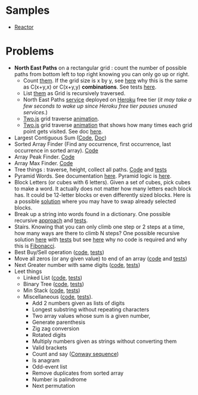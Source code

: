 # Samples
- [Reactor](docs/REACTOR.md)

# Problems
- **North East Paths** on a rectangular grid : count the number of possible paths from bottom left to top right knowing you can only go up or right.
  - Count [them](problems/src/main/java/com/vnet/problems/NorthEastPaths.java). If the grid size is x by y, see [here](docs/north-east-paths.md)
why this is the same as C(x+y,x) or C(x+y,y) **combinations**. See tests [here](problems/src/test/java/com/vnet/problems/NorthEastPathsTest.java).
  - List [them](problems/src/main/java/com/vnet/problems/NEPaths.java) as Grid is recursively traversed.
  - North East Paths [service](http://app137.herokuapp.com/things/paths/?w=3&h=2) deployed on [Heroku](https://www.heroku.com) free tier
(_it may take a few seconds to wake up since Heroku free tier pauses unused services_.)
  - [Two.js](https://two.js.org/) grid traverse [animation](https://app137.herokuapp.com/north-east-paths.html).
  - [Two.js](https://two.js.org/) grid traverse [animation](https://app137.herokuapp.com/north-east-paths-counters.html)
   that shows how many times each grid point gets visited. See doc [here](docs/north-east-paths.md#how-many-paths-visit-a-given-point-in-the-grid).
- Largest Contiguous Sum ([Code](problems/src/main/java/com/vnet/problems/LargestContiguousSum.java), [Doc](docs/largest-contiguous-sum.md))
- Sorted Array Finder (Find any occurrence, first occurrence, last occurrence in sorted array). [Code](problems/src/main/java/com/vnet/problems/SAFinder.java)
- Array Peak Finder. [Code](problems/src/main/java/com/vnet/problems/PeakFinder.java)
- Array Max Finder. [Code](problems/src/main/java/com/vnet/problems/MaxFinder.java)
- Tree things : traverse, height, collect all paths. [Code](problems/src/main/java/com/vnet/problems/Node.java) and [tests](problems/src/test/java/com/vnet/problems/NodeTest.java)
- Pyramid Words. See documentation [here](docs/PYRAMID.md). Pyramid logic is [here](apps/words/src/main/java/com/vnet/apps/words/pyramid/PyramidFinder.java).
- Block Letters (or cubes with 6 letters). Given a set of cubes, pick cubes to make a word. It actually does not matter
how many letters each block has. It could be 12-letter blocks or even differently sized blocks.
Here is a possible [solution](problems/src/main/java/com/vnet/problems/BlockLetters.java) where you may have to swap already selected blocks.
- Break up a string into words found in a dictionary. One possible recursive [approach](problems/src/main/java/com/vnet/problems/WordBreaker.java) and [tests](problems/src/test/java/com/vnet/problems/WordBreakerTest.java).
- Stairs. Knowing that you can only climb one step or 2 steps at a time, how many ways are there to climb N steps? One possible recursive solution [here](problems/src/main/java/com/vnet/problems/Stairs.java) with [tests](problems/src/test/java/com/vnet/problems/StairsTest.java)
but see [here](docs/STAIRS.md) why no code is required and why this is [Fibonacci](https://en.wikipedia.org/wiki/Fibonacci_number).
- Best Buy/Sell operation ([code](problems/src/main/java/com/vnet/problems/BestBuySell.java), [tests](problems/src/test/java/com/vnet/problems/BestBuySellTest.java))
- Move all zeros (or any given value) to end of an array ([code](problems/src/main/java/com/vnet/problems/ArrayMover.java) and [tests](problems/src/test/java/com/vnet/problems/ArrayMoverTest.java))
- Next Greater number with same digits ([code](problems/src/main/java/com/vnet/problems/NextGreater.java), [tests](problems/src/test/java/com/vnet/problems/NextGreaterTest.java))
- Leet things
  - Linked List ([code](problems/src/main/java/com/vnet/problems/LeetLinkedList.java), [tests](problems/src/test/java/com/vnet/problems/LeetLinkedListTest.java))
  - Binary Tree ([code](problems/src/main/java/com/vnet/problems/LeetTree.java), [tests](problems/src/test/java/com/vnet/problems/LeetTreeTest.java))
  - Min Stack ([code](problems/src/main/java/com/vnet/problems/LeetMinStack.java), [tests](problems/src/test/java/com/vnet/problems/LeetMinStackTest.java))
  - Miscellaneous ([code](problems/src/main/java/com/vnet/problems/LeetMiscSolutions.java), [tests](problems/src/test/java/com/vnet/problems/LeetMiscSolutionsTest.java)).
    - Add 2 numbers given as lists of digits
    - Longest substring without repeating characters
    - Two array values whose sum is a given number,
    - Generate parenthesis
    - Zig zag conversion
    - Rotated digits
    - Multiply numbers given as strings without converting them
    - Valid brackets
    - Count and say ([Conway sequence](https://en.wikipedia.org/wiki/Look-and-say_sequence))
    - Is anagram
    - Odd-event list
    - Remove duplicates from sorted array
    - Number is palindrome
    - Next permutation